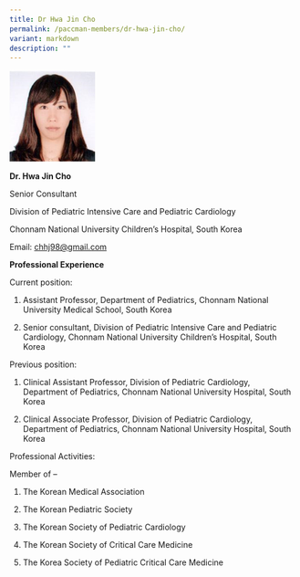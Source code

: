 ```yaml
---
title: Dr Hwa Jin Cho
permalink: /paccman-members/dr-hwa-jin-cho/
variant: markdown
description: ""
---
```

<img src="/images/PACCMAN%20Pediatric%20Acute/Members/HwaJin_Cho.png" style="width:150px">

**Dr. Hwa Jin Cho**

Senior Consultant

Division of Pediatric Intensive Care and Pediatric Cardiology

Chonnam National University Children’s Hospital, South Korea

Email:&nbsp;[chhj98@gmail.com](mailto:chhj98@gmail.com)

**Professional Experience**

Current position:

1.  Assistant Professor, Department of Pediatrics, Chonnam National University Medical School, South Korea
    
2.  Senior consultant, Division of Pediatric Intensive Care and Pediatric Cardiology, Chonnam National University Children’s Hospital, South Korea

Previous position:

1.  Clinical Assistant Professor, Division of Pediatric Cardiology, Department of Pediatrics, Chonnam National University Hospital, South Korea
    
2.  Clinical Associate Professor, Division of Pediatric Cardiology, Department of Pediatrics, Chonnam National University Hospital, South Korea

Professional Activities:

Member of –

1.  The Korean Medical Association
    
2.  The Korean Pediatric Society
    
3.  The Korean Society of Pediatric Cardiology
    
4.  The Korean Society of Critical Care Medicine
    
5.  The Korea Society of Pediatric Critical Care Medicine